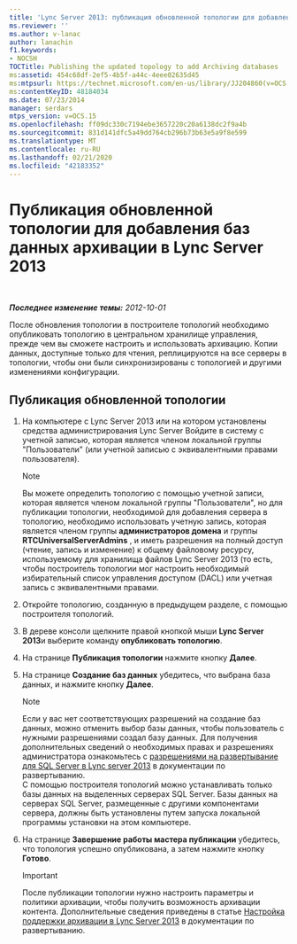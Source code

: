 ```yaml
---
title: 'Lync Server 2013: публикация обновленной топологии для добавления архивных баз данных'
ms.reviewer: ''
ms.author: v-lanac
author: lanachin
f1.keywords:
- NOCSH
TOCTitle: Publishing the updated topology to add Archiving databases
ms:assetid: 454c68df-2ef5-4b5f-a44c-4eee02635d45
ms:mtpsurl: https://technet.microsoft.com/en-us/library/JJ204860(v=OCS.15)
ms:contentKeyID: 48184034
ms.date: 07/23/2014
manager: serdars
mtps_version: v=OCS.15
ms.openlocfilehash: ff09dc330c7194ebe3657220c20a6138dc2f9a4b
ms.sourcegitcommit: 831d141dfc5a49dd764cb296b73b63e5a9f8e599
ms.translationtype: MT
ms.contentlocale: ru-RU
ms.lasthandoff: 02/21/2020
ms.locfileid: "42183352"
---
```

<div data-xmlns="http://www.w3.org/1999/xhtml">

<div class="topic" data-xmlns="http://www.w3.org/1999/xhtml" data-msxsl="urn:schemas-microsoft-com:xslt" data-cs="https://msdn.microsoft.com/">

<div data-asp="https://msdn2.microsoft.com/asp">

# <a name="publishing-the-updated-topology-to-add-archiving-databases-in-lync-server-2013"></a>Публикация обновленной топологии для добавления баз данных архивации в Lync Server 2013

</div>

<div id="mainSection">

<div id="mainBody">

<span> </span>

_**Последнее изменение темы:** 2012-10-01_

После обновления топологии в построителе топологий необходимо опубликовать топологию в центральном хранилище управления, прежде чем вы сможете настроить и использовать архивацию. Копии данных, доступные только для чтения, реплицируются на все серверы в топологии, чтобы они были синхронизированы с топологией и другими изменениями конфигурации.

<div>

## <a name="to-publish-your-updated-topology"></a>Публикация обновленной топологии

1.  На компьютере с Lync Server 2013 или на котором установлены средства администрирования Lync Server Войдите в систему с учетной записью, которая является членом локальной группы "Пользователи" (или учетной записью с эквивалентными правами пользователя).
    
    <div>
    

    > [!NOTE]  
    > Вы можете определить топологию с помощью учетной записи, которая является членом локальной группы "Пользователи", но для публикации топологии, необходимой для добавления сервера в топологию, необходимо использовать учетную запись, которая является членом группы <STRONG>администраторов домена</STRONG> и группы <STRONG>RTCUniversalServerAdmins</STRONG> , и иметь разрешения на полный доступ (чтение, запись и изменение) к общему файловому ресурсу, используемому для хранилища файлов Lync Server 2013 (то есть, чтобы построитель топологии мог настроить необходимый избирательный список управления доступом (DACL) или учетная запись с эквивалентными правами.

    
    </div>

2.  Откройте топологию, созданную в предыдущем разделе, с помощью построителя топологий.

3.  В дереве консоли щелкните правой кнопкой мыши **Lync Server 2013**и выберите команду **опубликовать топологию**.

4.  На странице **Публикация топологии** нажмите кнопку **Далее**.

5.  На странице **Создание баз данных** убедитесь, что выбрана база данных, и нажмите кнопку **Далее**.
    
    <div>
    

    > [!NOTE]  
    > Если у вас нет соответствующих разрешений на создание баз данных, можно отменить выбор базы данных, чтобы пользователь с нужными разрешениями создал базу данных. Для получения дополнительных сведений о необходимых правах и разрешениях администратора ознакомьтесь с <A href="lync-server-2013-deployment-permissions-for-sql-server.md">разрешениями на развертывание для SQL Server в Lync server 2013</A> в документации по развертыванию.<BR>С помощью построителя топологий можно устанавливать только базы данных на выделенных серверах SQL Server. Базы данных на серверах SQL Server, размещенные с другими компонентами сервера, должны быть установлены путем запуска локальной программы установки на этом компьютере.

    
    </div>

6.  На странице **Завершение работы мастера публикации** убедитесь, что топология успешно опубликована, а затем нажмите кнопку **Готово**.
    
    <div>
    

    > [!IMPORTANT]  
    > После публикации топологии нужно настроить параметры и политики архивации, чтобы получить возможность архивации контента. Дополнительные сведения приведены в статье <A href="lync-server-2013-configuring-support-for-archiving.md">Настройка поддержки архивации в Lync Server 2013</A> в документации по развертыванию.

    
    </div>

</div>

</div>

<span> </span>

</div>

</div>

</div>

